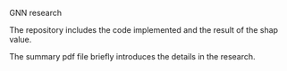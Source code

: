 GNN research

The repository includes the code implemented and the result of the shap value. 

The summary pdf file briefly introduces the details in the research.
